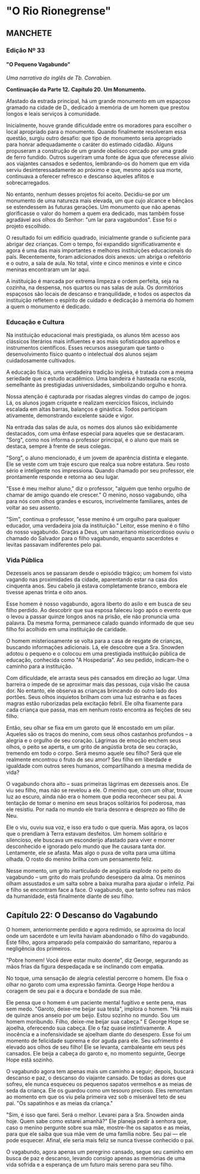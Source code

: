 # "O Rio Rionegrense"

## MANCHETE

### Edição Nº 33

#### "O Pequeno Vagabundo"
*Uma narrativa do inglês de Tb. Conrabien.*

**Continuação da Parte 12.**
**Capítulo 20.**
**Um Monumento.**

Afastado da estrada principal, há um grande monumento em um espaçoso gramado na cidade de D., dedicado à memória de um homem que prestou longos e leais serviços à comunidade.

Inicialmente, houve grande dificuldade entre os moradores para escolher o local apropriado para o monumento. Quando finalmente resolveram essa questão, surgiu outro desafio: que tipo de monumento seria apropriado para honrar adequadamente o caráter do estimado cidadão. Alguns propuseram a construção de um grande obelisco cercado por uma grade de ferro fundido. Outros sugeriram uma fonte de água que oferecesse alívio aos viajantes cansados e sedentos, lembrando-os do homem que em vida serviu desinteressadamente ao próximo e que, mesmo após sua morte, continuava a oferecer refresco e descanso àqueles aflitos e sobrecarregados.

No entanto, nenhum desses projetos foi aceito. Decidiu-se por um monumento de uma natureza mais elevada, um que cujo alcance e bênçãos se estendessem às futuras gerações. Um monumento que não apenas glorificasse o valor do homem a quem era dedicado, mas também fosse agradável aos olhos do Senhor: "um lar para vagabundos". Esse foi o projeto escolhido.

O resultado foi um edifício quadrado, inicialmente grande o suficiente para abrigar dez crianças. Com o tempo, foi expandido significativamente e agora é uma das mais importantes e melhores instituições educacionais do país. Recentemente, foram adicionados dois anexos: um abriga o refeitório e o outro, a sala de aula. No total, vinte e cinco meninos e vinte e cinco meninas encontraram um lar aqui.

A instituição é marcada por extrema limpeza e ordem perfeita, seja na cozinha, na despensa, nos quartos ou nas salas de aula. Os dormitórios espaçosos são locais de descanso e tranquilidade, e todos os aspectos da instituição refletem o espírito de cuidado e dedicação à memória do homem a quem o monumento é dedicado.

### Educação e Cultura

Na instituição educacional mais prestigiada, os alunos têm acesso aos clássicos literários mais influentes e aos mais sofisticados aparelhos e instrumentos científicos. Esses recursos asseguram que tanto o desenvolvimento físico quanto o intelectual dos alunos sejam cuidadosamente cultivados.

A educação física, uma verdadeira tradição inglesa, é tratada com a mesma seriedade que o estudo acadêmico. Uma bandeira é hasteada na escola, semelhante às prestigiadas universidades, simbolizando orgulho e honra.

Nossa atenção é capturada por risadas alegres vindas do campo de jogos. Lá, os alunos jogam críquete e realizam exercícios físicos, incluindo escalada em altas barras, balanços e ginástica. Todos participam ativamente, demonstrando excelente saúde e vigor.

Na entrada das salas de aula, os nomes dos alunos são exibidamente destacados, com uma ênfase especial para aqueles que se destacaram. "Sorg", como nos informa o professor principal, é o aluno que mais se destaca, sempre à frente de seus colegas.

"Sorg", o aluno mencionado, é um jovem de aparência distinta e elegante. Ele se veste com um traje escuro que realça sua nobre estatura. Seu rosto sério e inteligente nos impressiona. Quando chamado por seu professor, ele prontamente responde e retorna ao seu lugar.

"Esse é meu melhor aluno," diz o professor, "alguém que tenho orgulho de chamar de amigo quando ele crescer." O menino, nosso vagabundo, olha para nós com olhos grandes e escuros, incrivelmente familiares, antes de voltar ao seu assento.

"Sim", continua o professor, "esse menino é um orgulho para qualquer educador, uma verdadeira joia da instituição." Leitor, esse menino é o filho do nosso vagabundo. Graças a Deus, um samaritano misericordioso ouviu o chamado do Salvador para o filho vagabundo, enquanto sacerdotes e levitas passavam indiferentes pelo pai.

### Vida Pública

Dezesseis anos se passaram desde o episódio trágico; um homem foi visto vagando nas proximidades da cidade, aparentando estar na casa dos cinquenta anos. Seu cabelo já estava completamente branco, embora ele tivesse apenas trinta e oito anos.

Esse homem é nosso vagabundo, agora liberto do asilo e em busca de seu filho perdido. Ao descobrir que sua esposa faleceu logo após o evento que o levou a passar quinze longos anos na prisão, ele não pronuncia uma palavra. Da mesma forma, permanece calado quando informado de que seu filho foi acolhido em uma instituição de caridade.

O homem misteriosamente se volta para a casa de resgate de crianças, buscando informações adicionais. Lá, ele descobre que a Sra. Snowden adotou o pequeno e o colocou em uma prestigiada instituição pública de educação, conhecida como "A Hospedaria". Ao seu pedido, indicam-lhe o caminho para a instituição.

Com dificuldade, ele arrasta seus pés cansados em direção ao lugar. Uma barreira o impede de se aproximar mais das pessoas, cuja visão lhe causa dor. No entanto, ele observa as crianças brincando do outro lado dos portões. Seus olhos inquietos brilham com uma luz estranha e as faces magras estão ruborizadas pela excitação febril. Ele olha fixamente para cada criança que passa, mas em nenhum rosto encontra as feições de seu filho.

Então, seu olhar se fixa em um garoto que lê encostado em um pilar. Aqueles são os traços do menino, com seus olhos castanhos profundos – a alegria e o orgulho de seu coração. Lágrimas de emoção enchem seus olhos, o peito se aperta, e um grito de angústia brota de seu coração, tremendo em todo o corpo. Será mesmo aquele seu filho? Será que ele realmente encontrou o fruto de seu amor? Seu filho em liberdade e igualdade com outros seres humanos, compartilhando a mesma medida de vida?

O vagabundo chora alto – suas primeiras lágrimas em dezesseis anos. Ele viu seu filho, mas não se revelou a ele. O menino que, com um olhar, trouxe luz ao escuro, ainda não era o homem que podia reconhecer seu pai. A tentação de tomar o menino em seus braços solitários foi poderosa, mas ele resistiu. Por nada no mundo ele traria desonra e desprezo ao filho de Neu.

Ele o viu, ouviu sua voz, e isso era tudo o que queria. Mas agora, os laços que o prendiam à Terra estavam desfeitos. Um homem solitário e silencioso, ele buscava um esconderijo afastado para viver e morrer desconhecido e ignorado pelo mundo que lhe causara tanta dor. Lentamente, ele se afasta. Mas algo o puxa de volta para uma última olhada. O rosto do menino brilha com um pensamento feliz.

Nesse momento, um grito inarticulado de angústia explode no peito do vagabundo – um grito do mais profundo desespero da alma. Os meninos olham assustados e um salta sobre a baixa muralha para ajudar o infeliz. Pai e filho se encontram face a face. O vagabundo, que tanto sofreu nas mãos da humanidade, está finalmente diante de seu filho.

## Capítulo 22: O Descanso do Vagabundo

O homem, anteriormente perdido e agora redimido, se aproxima do local onde um sacerdote e um levita haviam abandonado o filho do vagabundo. Este filho, agora amparado pela compaixão do samaritano, reparou a negligência dos primeiros.

"Pobre homem! Você deve estar muito doente", diz George, segurando as mãos frias da figura despedaçada e se inclinando com empatia.

No toque, uma sensação de alegria celestial percorre o homem. Ele fixa o olhar no garoto com uma expressão faminta. George Hope herdou a coragem de seu pai e a doçura e bondade de sua mãe.

Ele pensa que o homem é um paciente mental fugitivo e sente pena, mas sem medo. "Garoto, deixe-me beijar sua testa", implora o homem. "Há mais de quinze anos anseio por um beijo. Estou sozinho no mundo. Sou um homem moribundo. Filho, deixe-me beijar sua cabeça." E George Hope se ajoelha, oferecendo sua cabeça. Ele o faz quase instintivamente. A inocência e a inofensividade se ajoelham diante do desespero. Esse foi um momento de felicidade suprema e dor aguda para ele. Seu sofrimento é elevado aos olhos de seu filho! Ele se levanta, cambaleante em seus pés cansados. Ele beija a cabeça do garoto e, no momento seguinte, George Hope está sozinho.

O vagabundo agora tem apenas mais um caminho a seguir; depois, buscará descanso e paz, o descanso do viajante cansado. De todas as dores que sofreu, ele nunca esqueceu os pequenos sapatos vermelhos e as meias de seda da criança. Ele os guardou como um tesouro precioso. Eles remontam ao momento em que os viu pela primeira vez sob o miserável teto de seu pai. "Os sapatinhos e as meias da criança."

"Sim, é isso que farei. Será o melhor. Levarei para a Sra. Snowden ainda hoje. Quem sabe como estarei amanhã?" Ele planeja pedir à senhora que, caso o menino pergunte sobre sua mãe, mostre-lhe os sapatos e as meias, para que ele saiba que sua mãe vem de uma família nobre. Seu pai — ele pode esquecer. Afinal, ele seria mais feliz se nunca tivesse conhecido o pai.

O vagabundo, agora apenas um peregrino cansado, segue seu caminho em busca de paz e descanso, levando consigo apenas as memórias de uma vida sofrida e a esperança de um futuro mais sereno para seu filho.
